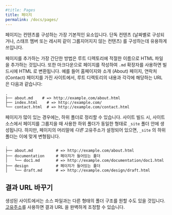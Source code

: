 ```yaml
---
#title: Pages
title: 페이지
permalink: /docs/pages/
---
```


<!--
Pages are the most basic building block for content. They're useful for standalone
content (content which is not date based or is not a group of content such as staff
members or recipes).
-->
페이지는 컨텐츠를 구성하는 가장 기본적인 요소입니다. 단독
컨텐츠 (날짜별로 구성되거나, 스태프 멤버 또는 레시피 같이 그룹지어지지 않는 컨텐츠) 를
구성하는데 유용하게 쓰입니다.

<!--
The simplest way of adding a page is to add an HTML file in the root
directory with a suitable filename. You can also write a page in Markdown using
a `.md` extension which converts to HTML on build. For a site with
a homepage, an about page, and a contact page, here’s what the root directory
and associated URLs might look like:
-->
페이지를 추가하는 가장 간단한 방법은 루트 디렉토리에 적절한 이름으로 HTML
파일을 추가하는 것입니다. 또한 마크다운으로 페이지를 작성하여
`.md` 확장자를 사용하면 빌드시에 HTML 로 변환됩니다. 예를 들어
홈페이지와 소개 (About) 페이지, 연락처 (Contact) 페이지를 가진 사이트에서, 루트 디렉토리의
내용과 각각에 해당하는 URL 은 다음과 같습니다:

```
.
├── about.md    # => http://example.com/about.html
├── index.html    # => http://example.com/
└── contact.html  # => http://example.com/contact.html
```

<!--
If you have a lot of pages, you can organize them into subfolders. The same subfolders that are used to group your pages in your project's source will then exist in the `_site` folder when your site builds. However, when a page has a *different* permalink set in the front matter, the subfolder at `_site` changes accordingly.
-->
페이지가 많이 있는 경우에는, 하위 폴더로 정리할 수 있습니다. 사이트 빌드 시, 사이트 소스에서 페이지를 그룹지을 때 사용한 하위 폴더가 동일한 형태로 `_site` 폴더 안에 생성됩니다. 하지만, 페이지의 머리말에 *다른* 고유주소가 설정되어 있으면, `_site` 의 하위 폴더는 이에 맞게 변형됩니다.

<!--
```
.
├── about.md          # => http://example.com/about.html
├── documentation     # folder containing pages
│   └── doc1.md       # => http://example.com/documentation/doc1.html
├── design            # folder containing pages
│   └── draft.md      # => http://example.com/design/draft.html
```
-->
```
.
├── about.md          # => http://example.com/about.html
├── documentation     # 페이지가 들어있는 폴더
│   └── doc1.md       # => http://example.com/documentation/doc1.html
├── design            # 페이지가 들어있는 폴더
│   └── draft.md      # => http://example.com/design/draft.html
```

<!--
## Changing the output URL
-->
## 결과 URL 바꾸기

<!--
You might want to have a particular folder structure for your source files that changes for the built site. With [permalinks](/docs/permalinks) you have full control of the output URL.
-->
생성된 사이트에서는 소스 파일과는 다른 형태의 폴더 구조를 원할 수도 있을 것입니다. [고유주소](/docs/permalinks)를 사용하면 결과 URL 을 완벽하게 조정할 수 있습니다.
